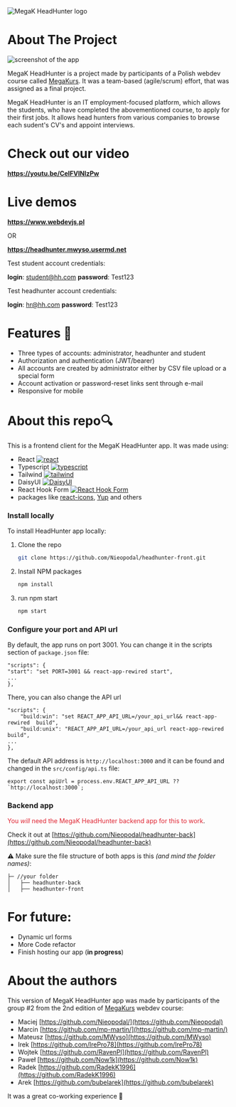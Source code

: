 <picture>
  <source media="(prefers-color-scheme: dark)" srcset="https://i.ibb.co/CMYzDvn/logo-white.png">
  <source media="(prefers-color-scheme: light)" srcset="https://i.ibb.co/pR1by1g/logo-black.png">
  <img alt="MegaK HeadHunter logo" src="https://i.ibb.co/pR1by1g/logo-black.png">
</picture>

# About The Project

![screenshot of the app](https://i.ibb.co/mSzmTB6/browser-mockup.png)

MegaK HeadHunter is a project made by participants of a Polish webdev course called [MegaKurs](https://megak.pl). It was a team-based (agile/scrum) effort, that was assigned as a final project.

MegaK HeadHunter is an IT employment-focused platform, which allows the students, who have completed the abovementioned course, to apply for their first jobs. It allows head hunters from various companies to browse each sudent's CV's and appoint interviews.

# Check out our video 

**https://youtu.be/CeIFVlNlzPw**

# Live demos

**https://www.webdevjs.pl**

OR

**https://headhunter.mwyso.usermd.net**

Test student account credentials:

**login**: student@hh.com
**password**: Test123

Test headhunter account credentials:

**login**: hr@hh.com
**password**: Test123

# Features 🔧

- Three types of accounts: administrator, headhunter and student
- Authorization and authentication (JWT/bearer)
- All accounts are created by administrator either by CSV file upload or a special form
- Account activation or password-reset links sent through e-mail
- Responsive for mobile

# About this repo🔍

This is a frontend client for the MegaK HeadHunter app. It was made using:

- React [![react][react]][react-url]
- Typescript [![typescript][typescript]][typescript-url]
- Tailwind [![tailwind][tailwind]][typescript-url]
- DaisyUI [![DaisyUI][DaisyUI]][DaisyUI-url]
- React Hook Form [![React Hook Form][React Hook Form]][React Hook Form-url]
- packages like [react-icons](https://react-icons.github.io/react-icons/), [Yup](https://github.com/jquense/yup) and others

### Install locally

To install HeadHunter app locally:

1. Clone the repo
   ```sh
   git clone https://github.com/Nieopodal/headhunter-front.git
   ```
2. Install NPM packages
   ```sh
   npm install
   ```
3. run npm start
   ```sh
   npm start
   ```

### Configure your port and API url

By default, the app runs on port 3001. You can change it in the scripts section of `package.json` file:

```
"scripts": {
"start": "set PORT=3001 && react-app-rewired start",
...
},
```

There, you can also change the API url

```
"scripts": {
    "build:win": "set REACT_APP_API_URL=/your_api_url&& react-app-rewired  build",
    "build:unix": "REACT_APP_API_URL=/your_api_url react-app-rewired  build",
...
},
```

The default API address is `http://localhost:3000` and it can be found and changed in the `src/config/api.ts` file:

```
export const apiUrl = process.env.REACT_APP_API_URL ?? `http://localhost:3000`;
```

### Backend app

<span style="color:#e02735">You _will_ need the MegaK HeadHunter backend app for this to work</span>.

Check it out at [https://github.com/Nieopodal/headhunter-back](https://github.com/Nieopodal/headhunter-back)

⚠️ Make sure the file structure of both apps is this _(and mind the folder names)_:

```
├─ //your folder
│   ├── headhunter-back
│   ├── headhunter-front
```

# For future:

* Dynamic url forms
* More Code refactor
* Finish hosting our app (**in progress**)


# About the authors

This version of MegaK HeadHunter app was made by participants of the group #2 from the 2nd edition of [MegaKurs](https://megak.pl) webdev course:

- Maciej [https://github.com/Nieopodal/](https://github.com/Nieopodal)
- Marcin [https://github.com/mp-martin/](https://github.com/mp-martin/)
- Mateusz [https://github.com/MWyso](https://github.com/MWyso)
- Irek [https://github.com/IrePro78](https://github.com/IrePro78)
- Wojtek [https://github.com/RavenPl](https://github.com/RavenPl)
- Paweł [https://github.com/Now1k](https://github.com/Now1k)
- Radek [https://github.com/RadekK1996](https://github.com/RadekK1996)
- Arek [https://github.com/bubelarek](https://github.com/bubelarek)

It was a great co-working experience 🤝

<!-- MARKDOWN LINKS & IMAGES -->

[react]: https://img.shields.io/badge/React-20232A?style=for-the-badge&logo=react&logoColor=61DAFB
[react-url]: https://reactjs.org/
[typescript]: https://img.shields.io/badge/TypeScript-007ACC?style=for-the-badge&logo=typescript&logoColor=white
[typescript-url]: https://www.typescriptlang.org/
[tailwind]: https://img.shields.io/badge/Tailwind_CSS-38B2AC?style=for-the-badge&logo=tailwind-css&logoColor=white
[tailwind-url]: https://tailwindcss.com/
[React Hook Form]: https://img.shields.io/badge/React%20Hook%20Form-%23EC5990.svg?style=for-the-badge&logo=reacthookform&logoColor=white
[React Hook Form-url]: https://react-hook-form.com/
[DaisyUI]: https://img.shields.io/badge/daisyui-5A0EF8?style=for-the-badge&logo=daisyui&logoColor=white
[DaisyUI-url]: https://daisyui.com/

[//]: # ([NestJS]: https://img.shields.io/badge/nestjs-%23E0234E.svg?style=for-the-badge&logo=nestjs&logoColor=white)
[//]: # ([NestJS-url]: https://https://nestjs.com/)